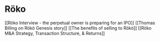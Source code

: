 # Röko
[[Röko Interview - the perpetual owner is preparing for an IPO]]
[[Thomas Billing on Rökö Genesis story]]
[[The benefits of selling to Rökö]]
[[Röko M&A Strategy, Transaction Structure, & Returns]]


